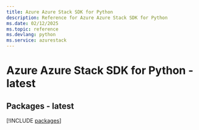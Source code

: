 ```yaml
---
title: Azure Azure Stack SDK for Python
description: Reference for Azure Azure Stack SDK for Python
ms.date: 02/12/2025
ms.topic: reference
ms.devlang: python
ms.service: azurestack
---
```

# Azure Azure Stack SDK for Python - latest
## Packages - latest
[!INCLUDE [packages](azure-stack-index.md)]